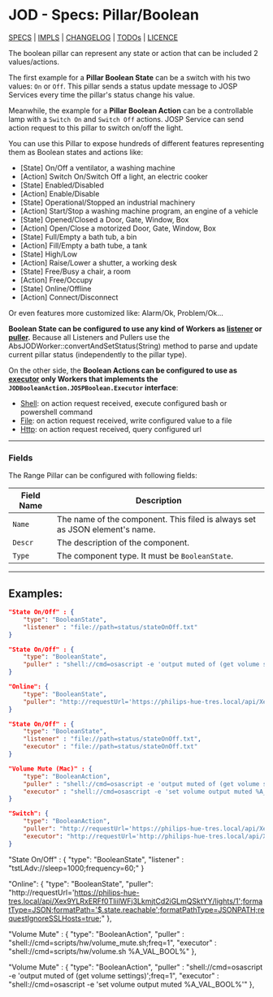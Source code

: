 # JOD - Specs: Pillar/Boolean

[SPECS](../specs.md) | [IMPLS](../impls.md) | [CHANGELOG](../../CHANGELOG.md) | [TODOs](../../TODOs.md) | [LICENCE](../../LICENCE.md)

The boolean pillar can represent any state or action that can be included 2
values/actions.

The first example for a **Pillar Boolean State** can be a switch with his two
values: ```On``` or ```Off```. This pillar sends a status update message to
JOSP Services every time the pillar's status change his value.

Meanwhile, the example for a **Pillar Boolean Action** can be a controllable lamp
with a ```Switch On``` and ```Switch Off``` actions. JOSP Service can send action
request to this pillar to switch on/off the light.

You can use this Pillar to expose hundreds of different features representing
them as Boolean states and actions like:

* [State] On/Off a ventilator, a washing machine
* [Action] Switch On/Switch Off a light, an electric cooker
* [State] Enabled/Disabled
* [Action] Enable/Disable
* [State] Operational/Stopped an industrial machinery
* [Action] Start/Stop a washing machine program, an engine of a vehicle
* [State] Opened/Closed a Door, Gate, Window, Box
* [Action] Open/Close a motorized Door, Gate, Window, Box
* [State] Full/Empty a bath tub, a bin
* [Action] Fill/Empty a bath tube, a tank
* [State] High/Low
* [Action] Raise/Lower a shutter, a working desk
* [State] Free/Busy a chair, a room
* [Action] Free/Occupy
* [State] Online/Offline
* [Action] Connect/Disconnect

Or even features more customized like: Alarm/Ok, Problem/Ok...

**Boolean State can be configured to use any kind of Workers as [listener](../workers.md#listeners)
or [puller](../workers.md#pullers).** Because all Listeners and Pullers use the
AbsJODWorker::convertAndSetStatus(String) method to parse and update current
pillar status (independently to the pillar type).

On the other side, the **Boolean Actions can be configured to use as
[executor](../workers.md#executors) only Workers that implements the
```JODBooleanAction.JOSPBoolean.Executor``` interface**:
* [Shell](../../workers/executor_shell.md): on action request received, execute configured bash or powershell command
* [File](../../workers/executor_file.md): on action request received, write configured value to a file
* [Http](../../workers/executor_http.md): on action request received, query configured url

---

### Fields

The Range Pillar can be configured with following fields:

| Field Name  | Description                                                                 |
|-------------|-----------------------------------------------------------------------------|
| ```Name```  | The name of the component. This filed is always set as JSON element's name. |
| ```Descr``` | The description of the component.                                           |
| ```Type```  | The component type. It must be ```BooleanState```.                          |

---

## Examples:

```json title="struct.jod: BoolenState/File"
"State On/Off" : {
    "type": "BooleanState",
    "listener" : "file://path=status/stateOnOff.txt"
}
```

```json title="struct.jod: BoolenState/Shell"
"State On/Off" : {
    "type": "BooleanState",
    "puller" : "shell://cmd=osascript -e 'output muted of (get volume settings)';freq=1"
}
```

```json title="struct.jod: BoolenState/Http @ JOD Philips Hue"
"Online": {
    "type": "BooleanState",
    "puller": "http://requestUrl='https://philips-hue-tres.local/api/Xex9YLRxERFf0TliilWFj3LkmjtCd2iGLmQSktYY/lights/1';formatType=JSON;formatPath='$.state.reachable';formatPathType=JSONPATH;requestIgnoreSSLHosts=true;"
}
```



```json title="struct.jod: BooleanAction/File"
"State On/Off" : {
    "type": "BooleanState",
    "listener" : "file://path=status/stateOnOff.txt",
    "executor" : "file://path=status/stateOnOff.txt"
}
```

```json title="struct.jod: BoolenAction/Shell @ JOD PC Mac"
"Volume Mute (Mac)" : {
    "type": "BooleanAction",
    "puller" : "shell://cmd=osascript -e 'output muted of (get volume settings)';freq=1",
    "executor" : "shell://cmd=osascript -e 'set volume output muted %A_VAL_BOOL%'"
}
```

```json title="struct.jod: BooleanAction/Http @ JOD Philips Hue"
"Switch": {
    "type": "BooleanAction",
    "puller": "http://requestUrl='https://philips-hue-tres.local/api/Xex9YLRxERFf0TliilWFj3LkmjtCd2iGLmQSktYY/lights/1';formatType=JSON;formatPath='$.state.on';formatPathType=JSONPATH;requestIgnoreSSLHosts=true;",
    "executor": "http://requestUrl='http://philips-hue-tres.local/api/Xex9YLRxERFf0TliilWFj3LkmjtCd2iGLmQSktYY/lights/1/state';requestVerb=PUT;formatType=JSON;formatPath='$.[0].success';formatPathType=JSONPATH;requestIgnoreSSLHosts=true;requestBody='{\"on\":%A_VAL%}'"
}
```













"State On/Off" : {
    "type": "BooleanState",
    "listener" : "tstLAdv://sleep=1000;frequency=60;"
}

"Online": {
  "type": "BooleanState",
  "puller": "http://requestUrl='https://philips-hue-tres.local/api/Xex9YLRxERFf0TliilWFj3LkmjtCd2iGLmQSktYY/lights/1';formatType=JSON;formatPath='$.state.reachable';formatPathType=JSONPATH;requestIgnoreSSLHosts=true;"
},



"Volume Mute" : {
    "type": "BooleanAction",
    "puller" : "shell://cmd=scripts/hw/volume_mute.sh;freq=1",
    "executor" : "shell://cmd=scripts/hw/volume.sh %A_VAL_BOOL%"
},

"Volume Mute" : {
    "type": "BooleanAction",
    "puller" : "shell://cmd=osascript -e 'output muted of (get volume settings)';freq=1",
    "executor" : "shell://cmd=osascript -e 'set volume output muted %A_VAL_BOOL%'"
},